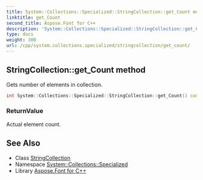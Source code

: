 ```yaml
---
title: System::Collections::Specialized::StringCollection::get_Count method
linktitle: get_Count
second_title: Aspose.Font for C++
description: 'System::Collections::Specialized::StringCollection::get_Count method. Gets number of elements in collection in C++.'
type: docs
weight: 300
url: /cpp/system.collections.specialized/stringcollection/get_count/
---
```

## StringCollection::get_Count method


Gets number of elements in collection.

```cpp
int System::Collections::Specialized::StringCollection::get_Count() const
```


### ReturnValue

Actual element count.

## See Also

* Class [StringCollection](../)
* Namespace [System::Collections::Specialized](../../)
* Library [Aspose.Font for C++](../../../)
